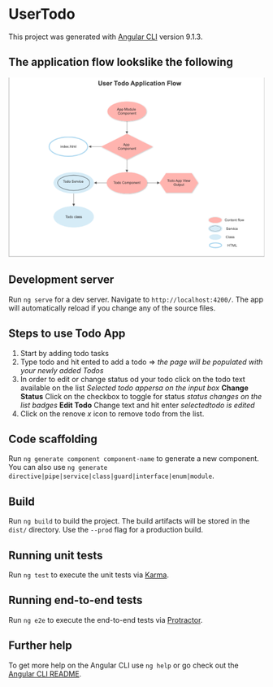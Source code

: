 # UserTodo

This project was generated with [Angular CLI](https://github.com/angular/angular-cli) version 9.1.3.

## The application flow lookslike the following
![User app flow chart](https://github.com/vpoharkar/user-todo-crud-app/blob/master/src/assets/images/User%20todo%20Flow%20chart.png)

## Development server

Run `ng serve` for a dev server. Navigate to `http://localhost:4200/`. The app will automatically reload if you change any of the source files.

## Steps to use Todo App
1. Start by adding todo tasks 
2. Type todo and hit ented to add a todo => _the page will be populated with your newly added Todos_
3. In order to edit or change status od your todo click on the todo text available on the list _Selected todo appersa on the input box_
  **Change Status**
    Click on the checkbox to toggle for status _status changes on the list badges_
  **Edit Todo**
    Change text and hit enter _selectedtodo is edited_
4. Click on the renove _x_ icon to remove todo from the list.

## Code scaffolding

Run `ng generate component component-name` to generate a new component. You can also use `ng generate directive|pipe|service|class|guard|interface|enum|module`.

## Build

Run `ng build` to build the project. The build artifacts will be stored in the `dist/` directory. Use the `--prod` flag for a production build.

## Running unit tests

Run `ng test` to execute the unit tests via [Karma](https://karma-runner.github.io).

## Running end-to-end tests

Run `ng e2e` to execute the end-to-end tests via [Protractor](http://www.protractortest.org/).

## Further help

To get more help on the Angular CLI use `ng help` or go check out the [Angular CLI README](https://github.com/angular/angular-cli/blob/master/README.md).
